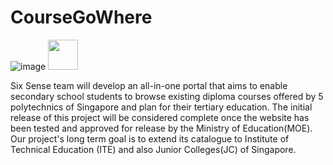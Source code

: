 # CourseGoWhere
![image](https://user-images.githubusercontent.com/97571930/192523619-1a2511a3-a8d6-47c5-8b8f-30ffce34798d.png)
<img src="https://user-images.githubusercontent.com/97571930/192523619-1a2511a3-a8d6-47c5-8b8f-30ffce34798d.png" width="48">

Six Sense team will develop an all-in-one portal that aims to enable secondary school students to browse existing diploma courses offered by 5 polytechnics of Singapore and plan for their tertiary education. The initial release of this project will be considered complete once the website has been tested and approved for release by the Ministry of Education(MOE). Our project's long term goal is to extend its catalogue to Institute of Technical Education (ITE) and also Junior Colleges(JC) of Singapore. 
